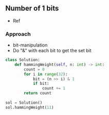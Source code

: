 
## Number of 1 bits
- Ref

### Approach
- bit-manipulation
- Do "&" with each bit to get the set bit

```py
class Solution:
    def hammingWeight(self, n: int) -> int:
        count = 0
        for i in range(32):
            bit = (n >> i) & 1
            if bit:
                count += 1
        return count
        
sol = Solution()
sol.hammingWeight(11)
```